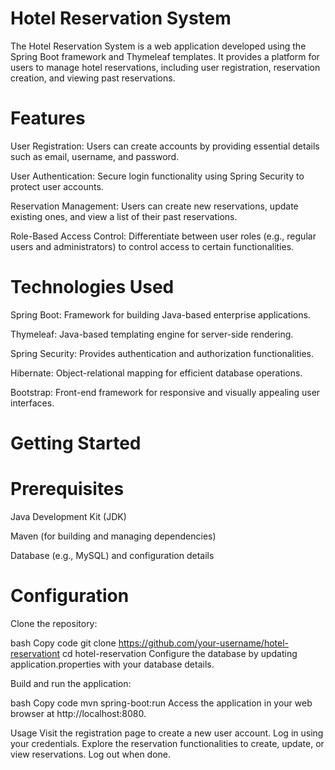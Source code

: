# Hotel Reservation System


The Hotel Reservation System is a web application developed using the Spring Boot framework and Thymeleaf templates. It provides a platform for users to manage hotel reservations, including user registration, reservation creation, and viewing past reservations.

# Features

User Registration: Users can create accounts by providing essential details such as email, username, and password.

User Authentication: Secure login functionality using Spring Security to protect user accounts.

Reservation Management: Users can create new reservations, update existing ones, and view a list of their past reservations.

Role-Based Access Control: Differentiate between user roles (e.g., regular users and administrators) to control access to certain functionalities.

# Technologies Used

Spring Boot: Framework for building Java-based enterprise applications.

Thymeleaf: Java-based templating engine for server-side rendering.

Spring Security: Provides authentication and authorization functionalities.

Hibernate: Object-relational mapping for efficient database operations.

Bootstrap: Front-end framework for responsive and visually appealing user interfaces.

# Getting Started

# Prerequisites

Java Development Kit (JDK)

Maven (for building and managing dependencies)

Database (e.g., MySQL) and configuration details

# Configuration

Clone the repository:

bash Copy code git clone https://github.com/your-username/hotel-reservationt cd hotel-reservation
Configure the database by updating application.properties with your database details.

Build and run the application:

bash Copy code mvn spring-boot:run Access the application in your web browser at http://localhost:8080.

Usage Visit the registration page to create a new user account. Log in using your credentials. Explore the reservation functionalities to create, update, or view reservations. Log out when done.
